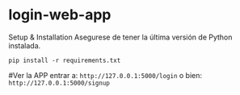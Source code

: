 # login-web-app

Setup & Installation
Asegurese de tener la última versión de Python instalada.
```
pip install -r requirements.txt
```

#Ver la APP
entrar a: ` http://127.0.0.1:5000/login `
o bien: ` http://127.0.0.1:5000/signup `
